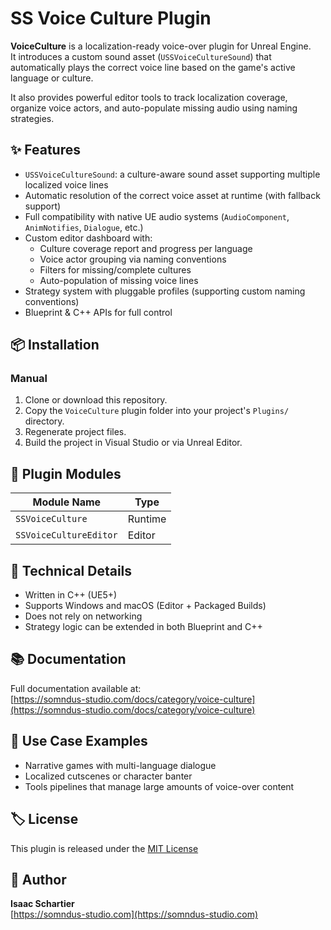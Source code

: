 # SS Voice Culture Plugin

**VoiceCulture** is a localization-ready voice-over plugin for Unreal Engine.  
It introduces a custom sound asset (`USSVoiceCultureSound`) that automatically plays the correct voice line based on the game's active language or culture.

It also provides powerful editor tools to track localization coverage, organize voice actors, and auto-populate missing audio using naming strategies.


## ✨ Features

- `USSVoiceCultureSound`: a culture-aware sound asset supporting multiple localized voice lines
- Automatic resolution of the correct voice asset at runtime (with fallback support)
- Full compatibility with native UE audio systems (`AudioComponent`, `AnimNotifies`, `Dialogue`, etc.)
- Custom editor dashboard with:
  - Culture coverage report and progress per language
  - Voice actor grouping via naming conventions
  - Filters for missing/complete cultures
  - Auto-population of missing voice lines
- Strategy system with pluggable profiles (supporting custom naming conventions)
- Blueprint & C++ APIs for full control


## 📦 Installation

### Manual

1. Clone or download this repository.
2. Copy the `VoiceCulture` plugin folder into your project's `Plugins/` directory.
3. Regenerate project files.
4. Build the project in Visual Studio or via Unreal Editor.


## 🧩 Plugin Modules

| Module Name            | Type     |
|------------------------|----------|
| `SSVoiceCulture`       | Runtime  |
| `SSVoiceCultureEditor` | Editor   |


## 🔧 Technical Details

- Written in C++ (UE5+)
- Supports Windows and macOS (Editor + Packaged Builds)
- Does not rely on networking
- Strategy logic can be extended in both Blueprint and C++


## 📚 Documentation

Full documentation available at:  
[https://somndus-studio.com/docs/category/voice-culture](https://somndus-studio.com/docs/category/voice-culture)


## 🧠 Use Case Examples

- Narrative games with multi-language dialogue
- Localized cutscenes or character banter
- Tools pipelines that manage large amounts of voice-over content

## 🏷 License

This plugin is released under the [MIT License](LICENSE)


## 👤 Author

**Isaac Schartier**  
[https://somndus-studio.com](https://somndus-studio.com)
